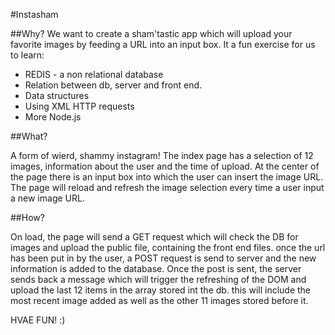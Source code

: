 #Instasham

##Why?
We want to create a sham'tastic app which will upload your favorite images by feeding a URL into an input box.
It a fun exercise for us to learn:

 * REDIS - a non relational database
 * Relation between db, server and front end.
 * Data structures
 * Using XML HTTP requests
 * More Node.js


##What?

A form of wierd, shammy instagram!
The index page has a selection of 12 images, information about the user and the time of upload. At the center of the page there is an input box into which the user can insert the image URL.
The page will reload and refresh the image selection every time a user input a new image URL.

##How?

On load, the page will send a GET request which will check the DB for images and upload the public file, containing the front end files.
once the url has been put in by the user, a POST request is send to server and the new information is added to the database. Once the post is sent, the server sends back a message which will trigger the refreshing of the DOM and upload the last 12 items in the array stored int the db. this will include the most recent image added as well as the other 11 images stored before it.

HVAE FUN! :)
